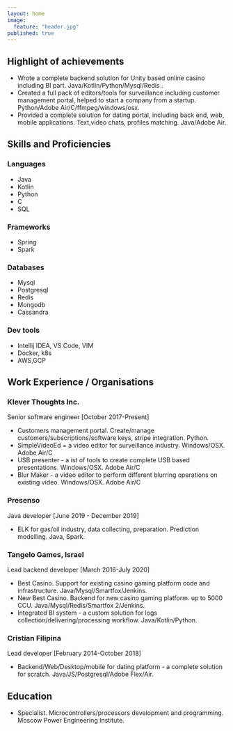 ```yaml
---
layout: home
image: 
  feature: "header.jpg"
published: true
---
```


## Highlight of achievements

* Wrote a complete backend solution for Unity based online casino including BI part. Java/Kotlin/Python/Mysql/Redis .
* Created a full pack of editors/tools for surveillance including customer management portal, helped to start a company from a startup. Python/Adobe Air/C/ffmpeg/windows/osx.  
* Provided a complete solution for dating portal, including back end, web, mobile applications. Text,video chats, profiles matching. Java/Adobe Air.

## Skills and Proficiencies

### Languages

* Java
* Kotlin
* Python
* C
* SQL

### Frameworks

* Spring 
* Spark

### Databases

* Mysql
* Postgresql
* Redis
* Mongodb
* Cassandra

### Dev tools

* Intellij IDEA, VS Code, VIM
* Docker, k8s
* AWS,GCP

## Work Experience / Organisations

### Klever Thoughts Inc.

Senior software engineer [October 2017-Present]
* Customers management portal. Create/manage customers/subscriptions/software keys, stripe integration. Python.
* SimpleVideoEd = a video editor for surveillance industry. Windows/OSX. Adobe Air/C
* USB presenter - a ist of tools to create complete USB based presentations. Windows/OSX. Adobe Air/C
* Blur Maker - a video editor to perform different blurring operations on existing video. Windows/OSX. Adobe Air/C

### Presenso 
Java developer [June 2019 - December 2019]
* ELK for gas/oil industry, data collecting, preparation. Prediction modelling. Java, Spark.

### Tangelo Games, Israel
Lead backend developer [March 2016-July 2020]
 * Best Casino. Support for existing casino gaming platform code and infrastructure. Java/Mysql/Smartfox/Jenkins.
 * New Best Casino. Backend for new casino gaming platform. up to 5000 CCU. Java/Mysql/Redis/Smartfox 2/Jenkins.
 * Integrated BI system - a custom solution for logs collection/delivering/processing workflow. Java/Kotlin/Python.

### Cristian Filipina
Lead developer [February 2014-October 2018]
* Backend/Web/Desktop/mobile for dating platform - a complete solution for scratch. Java/JS/Postgresql/Adobe Flex/Air.

## Education
* Specialist. Microcontrollers/processors development and programming. Moscow Power Engineering Institute. 

